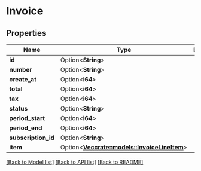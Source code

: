# Invoice

## Properties

Name | Type | Description | Notes
------------ | ------------- | ------------- | -------------
**id** | Option<**String**> |  | [optional]
**number** | Option<**String**> |  | [optional]
**create_at** | Option<**i64**> |  | [optional]
**total** | Option<**i64**> |  | [optional]
**tax** | Option<**i64**> |  | [optional]
**status** | Option<**String**> |  | [optional]
**period_start** | Option<**i64**> |  | [optional]
**period_end** | Option<**i64**> |  | [optional]
**subscription_id** | Option<**String**> |  | [optional]
**item** | Option<[**Vec<crate::models::InvoiceLineItem>**](InvoiceLineItem.md)> |  | [optional]

[[Back to Model list]](../README.md#documentation-for-models) [[Back to API list]](../README.md#documentation-for-api-endpoints) [[Back to README]](../README.md)


